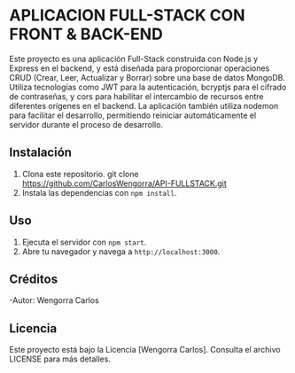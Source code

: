# APLICACION FULL-STACK CON FRONT & BACK-END

Este proyecto es una aplicación Full-Stack construida con Node.js y Express en el backend, y está diseñada para proporcionar operaciones CRUD (Crear, Leer, Actualizar y Borrar) sobre una base de datos MongoDB. Utiliza tecnologías como JWT para la autenticación, bcryptjs para el cifrado de contraseñas, y cors para habilitar el intercambio de recursos entre diferentes orígenes en el backend. La aplicación también utiliza nodemon para facilitar el desarrollo, permitiendo reiniciar automáticamente el servidor durante el proceso de desarrollo.

## Instalación

1. Clona este repositorio. git clone https://github.com/CarlosWengorra/API-FULLSTACK.git
2. Instala las dependencias con `npm install`.

## Uso

1. Ejecuta el servidor con `npm start`.
2. Abre tu navegador y navega a `http://localhost:3000`.

## Créditos

-Autor: Wengorra Carlos

## Licencia

Este proyecto está bajo la Licencia [Wengorra Carlos]. Consulta el archivo LICENSE para más detalles.

